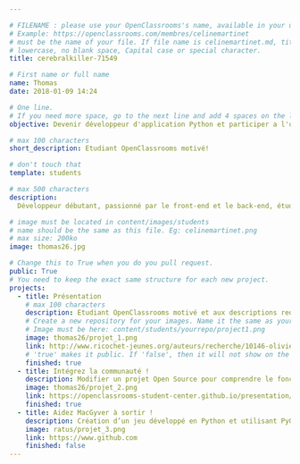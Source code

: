 ```yaml
---

# FILENAME : please use your OpenClassrooms's name, available in your url.
# Example: https://openclassrooms.com/membres/celinemartinet
# must be the name of your file. If file name is celinemartinet.md, title is celinemartinet.
# lowercase, no blank space, Capital case or special character.
title: cerebralkiller-71549

# First name or full name
name: Thomas
date: 2018-01-09 14:24

# One line.
# If you need more space, go to the next line and add 4 spaces on the left, as in 'description'.
objective: Devenir développeur d'application Python et participer a l'opensource!

# max 100 characters
short_description: Etudiant OpenClassrooms motivé!

# don't touch that
template: students

# max 500 characters
description:
  Développeur débutant, passionné par le front-end et le back-end, étudiant OpenClassrooms formation développeur d'application Python!

# image must be located in content/images/students
# name should be the same as this file. Eg: celinemartinet.png
# max size: 200ko
image: thomas26.jpg

# Change this to True when you do you pull request.
public: True
# You need to keep the exact same structure for each new project.
projects:
  - title: Présentation
    # max 100 characters
    description: Etudiant OpenClassrooms motivé et aux descriptions redondantes ! Voici donc mon linkedin :  https://github.com/Vyslon.
    # Create a new repository for your images. Name it the same as your nickname and profile picture.
    # Image must be here: content/students/yourrepo/project1.png
    image: thomas26/projet_1.png
    link: http://www.ricochet-jeunes.org/auteurs/recherche/10146-olivier-vogel
    # 'true' makes it public. If 'false', then it will not show on the website.
    finished: true
  - title: Intégrez la communauté !
    description: Modifier un projet Open Source pour comprendre le fonctionnement de Git, de Github et des pull requests.
    image: thomas26/projet_2.png
    link: https://openclassrooms-student-center.github.io/presentation/students/ratus.html
    finished: true
  - title: Aidez MacGyver à sortir !
    description: Création d’un jeu développé en Python et utilisant PyGame.
    image: ratus/projet_3.png
    link: https://www.github.com
    finished: false
---
```

